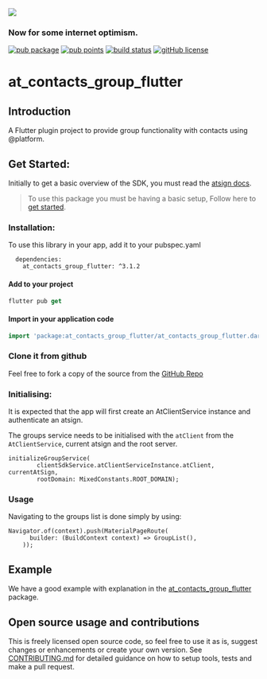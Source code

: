 <img src="https://atsign.dev/assets/img/@platform_logo_grey.svg?sanitize=true">

### Now for some internet optimism.

[![pub package](https://img.shields.io/pub/v/at_contacts_group_flutter)](https://pub.dev/packages/at_contacts_group_flutter) [![pub points](https://badges.bar/at_contacts_group_flutter/pub%20points)](https://pub.dev/packages/at_contacts_group_flutter/score) [![build status](https://github.com/atsign-foundation/at_client_sdk/actions/workflows/at_client_sdk.yaml/badge.svg?branch=trunk)](https://github.com/atsign-foundation/at_client_sdk/actions/workflows/at_client_sdk.yaml) [![gitHub license](https://img.shields.io/badge/license-BSD3-blue.svg)](./LICENSE)

# at_contacts_group_flutter

## Introduction

A Flutter plugin project to provide group functionality with contacts using @‎platform.

## Get Started:

Initially to get a basic overview of the SDK, you must read the [atsign docs](https://atsign.dev/docs/overview/).

> To use this package you must be having a basic setup, Follow here to [get started](https://atsign.dev/docs/get-started/setup-your-env/).

### Installation:

 To use this library in your app, add it to your pubspec.yaml

``` 
  dependencies:
    at_contacts_group_flutter: ^3.1.2
```
#### Add to your project

 ```dart
 flutter pub get 
 ```
 #### Import in your application code

 ```dart
 import 'package:at_contacts_group_flutter/at_contacts_group_flutter.dart';
 ```
### Clone it from github

 Feel free to fork a copy of the source from the [GitHub Repo](https://github.com/atsign-foundation/at_widgets)

### Initialising:

It is expected that the app will first create an AtClientService instance and authenticate an atsign.

The groups service needs to be initialised with the `atClient` from the `AtClientService`, current atsign and the root server.

```
initializeGroupService(
        clientSdkService.atClientServiceInstance.atClient, currentAtSign,
        rootDomain: MixedConstants.ROOT_DOMAIN);
```

### Usage

Navigating to the groups list is done simply by using:
```
Navigator.of(context).push(MaterialPageRoute(
      builder: (BuildContext context) => GroupList(),
    ));
```

## Example

We have a good example with explanation in the [at_contacts_group_flutter](https://pub.dev/packages/at_contacts_group_flutter/example) package.

## Open source usage and contributions

 This is freely licensed open source code, so feel free to use it as is, suggest changes or enhancements or create your
 own version. See [CONTRIBUTING.md](https://github.com/atsign-foundation/at_widgets/blob/trunk/CONTRIBUTING.md) for detailed guidance on how to setup tools, tests and make a pull request.
